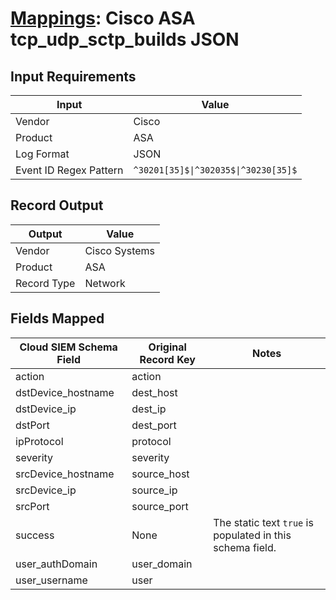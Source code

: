 # [Mappings](README.md): Cisco ASA tcp_udp_sctp_builds JSON

## Input Requirements

|Input|Value|
|-----|-----|
|Vendor|Cisco|
|Product|ASA|
|Log Format|JSON|
|Event ID Regex Pattern|`^30201[35]$\|^302035$\|^30230[35]$`|

## Record Output

|Output|Value|
|------|-----|
|Vendor|Cisco Systems|
|Product|ASA|
|Record Type|Network|

## Fields Mapped

|Cloud SIEM Schema Field|Original Record Key|Notes|
|-----------------------|-------------------|-----|
|action|action||
|dstDevice_hostname|dest_host||
|dstDevice_ip|dest_ip||
|dstPort|dest_port||
|ipProtocol|protocol||
|severity|severity||
|srcDevice_hostname|source_host||
|srcDevice_ip|source_ip||
|srcPort|source_port||
|success|None|The static text `true` is populated in this schema field.|
|user_authDomain|user_domain||
|user_username|user||

